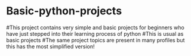 # Basic-python-projects
#This project contains very simple and basic projects for beginners who have just stepped into their learning process of python 
#This is usual as basic projects
#The same project topics are present in many profiles but this has the most simplified version!
